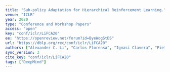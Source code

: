 ```yaml
---
title: "Sub-policy Adaptation for Hierarchical Reinforcement Learning."
venue: "ICLR"
year: 2020
type: "Conference and Workshop Papers"
access: "open"
key: "conf/iclr/LiFCA20"
ee: "https://openreview.net/forum?id=ByeWogStDS"
url: "https://dblp.org/rec/conf/iclr/LiFCA20"
authors: ["Alexander C. Li", "Carlos Florensa", "Ignasi Clavera", "Pieter Abbeel"]
sync_version: 3
cite_key: "conf/iclr/LiFCA20"
tags: ["DeepMind"]
---
```

